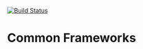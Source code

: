 [![Build Status](https://travis-ci.org/evo-cloud/idioms.png?branch=master)](https://travis-ci.org/evo-cloud/idioms)

# Common Frameworks